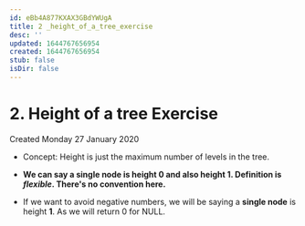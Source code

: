 ```yaml
---
id: eBb4A877KXAX3GBdYWUgA
title: 2 _height_of_a_tree_exercise
desc: ''
updated: 1644767656954
created: 1644767656954
stub: false
isDir: false
---
```

# 2. Height of a tree Exercise
Created Monday 27 January 2020


* Concept: Height is just the maximum number of levels in the tree.



* **We can say a single node is height 0 and also height 1. Definition is ***flexible***. There's no convention here.**
* If we want to avoid negative numbers, we will be saying a **single node** is height **1**. As we will return 0 for NULL.



